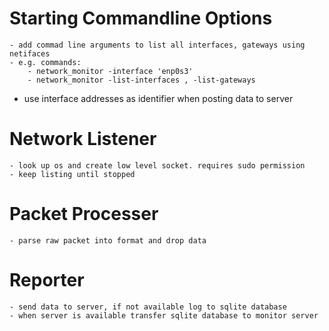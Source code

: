 # Starting Commandline Options
    - add commad line arguments to list all interfaces, gateways using netifaces
    - e.g. commands:
        - network_monitor -interface 'enp0s3'
        - network_monitor -list-interfaces , -list-gateways



- use interface addresses as identifier when posting data to server


# Network Listener
    - look up os and create low level socket. requires sudo permission
    - keep listing until stopped

# Packet Processer
    - parse raw packet into format and drop data

# Reporter
    - send data to server, if not available log to sqlite database
    - when server is available transfer sqlite database to monitor server 
